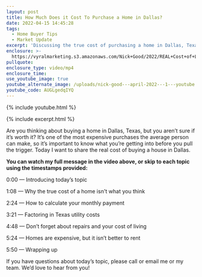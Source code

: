 ```yaml
---
layout: post
title: How Much Does it Cost To Purchase a Home in Dallas?
date: 2022-04-15 14:45:28
tags:
  - Home Buyer Tips
  - Market Update
excerpt: 'Discussing the true cost of purchasing a home in Dallas, Texas. '
enclosure: >-
  https://vyralmarketing.s3.amazonaws.com/Nick+Good/2022/REAL+Cost+of+Living+Dallas+Tx.mp4
pullquote:
enclosure_type: video/mp4
enclosure_time:
use_youtube_image: true
youtube_alternate_image: /uploads/nick-good---april-2022---1---youtube.jpeg
youtube_code: AUGLgedqIYQ
---
```

{% include youtube.html %}

{% include excerpt.html %}

Are you thinking about buying a home in Dallas, Texas, but you aren’t sure if it’s worth it? It’s one of the most expensive purchases the average person can make, so it’s important to know what you’re getting into before you pull the trigger. Today I want to share the real cost of buying a house in Dallas.

**You can watch my full message in the video above, or skip to each topic using the timestamps provided:**

0:00 — Introducing today’s topic

1:08 — Why the true cost of a home isn't what you think&nbsp;

2:24 — How to calculate your monthly payment

3:21 — Factoring in Texas utility costs

4:48 — Don’t forget about repairs and your cost of living

5:24 — Homes are expensive, but it isn’t better to rent&nbsp;

5:50 — Wrapping up

If you have questions about today’s topic, please call or email me or my team. We’d love to hear from you\!&nbsp;
